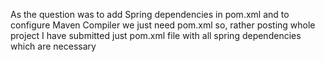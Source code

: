 As the question was to add Spring dependencies in pom.xml 
and to configure Maven Compiler we just need pom.xml
so, rather posting whole project I have submitted just pom.xml file 
with all spring dependencies which are necessary 
